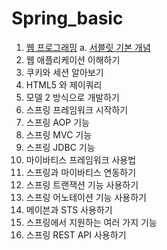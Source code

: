 # Spring_basic

1. [웹 프로그래밍](https://github.com/Wishoon/Spring_basic/blob/master/basic/%EC%9B%B9%20%ED%94%84%EB%A1%9C%EA%B7%B8%EB%9E%98%EB%B0%8D%20%EB%B0%8F%20%EC%9D%B4%ED%95%B4%ED%95%98%EA%B8%B0)
  a. [서블릿 기본 개념](https://github.com/Wishoon/Spring_basic/blob/master/basic/%EC%84%9C%EB%B8%94%EB%A6%BF%20%EA%B0%84%EB%8B%A8%20%EA%B0%9C%EB%85%90)
2. 웹 애플리케이션 이해하기
3. 쿠키와 세션 알아보기
4. HTML5 와 제이쿼리
5. 모델 2 방식으로 개발하기
6. 스프링 프레임워크 시작하기
7. 스프링 AOP 기능
8. 스프링 MVC 기능
9. 스프링 JDBC 기능
10. 마이바티스 프레임워크 사용법
11. 스프링과 마이바티스 연동하기
12. 스프링 트랜잭션 기능 사용하기
13. 스프링 어노테이션 기능 사용하기
14. 메이븐과 STS 사용하기
15. 스프링에서 지원하는 여러 가지 기능
16. 스프링 REST API 사용하기
